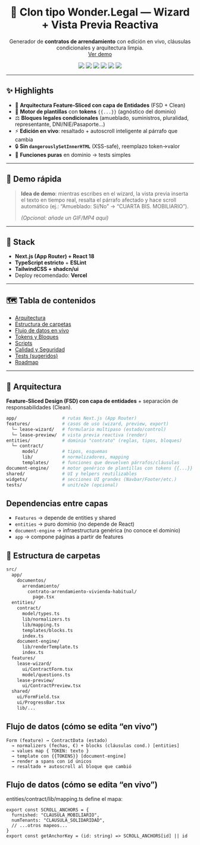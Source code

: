 <!-- PROJECT LOGO -->
<p align="center">
  <h1 align="center">🧩 Clon tipo Wonder.Legal — Wizard + Vista Previa Reactiva</h1>
  <p align="center">
    Generador de <b>contratos de arrendamiento</b> con edición en vivo, cláusulas condicionales y arquitectura limpia.
    <br />
    <a href="https://wonder-clon.vercel.app">Ver demo</a>
    
  </p>
  <p align="center">
    <img src="https://img.shields.io/badge/Next.js-App%20Router-000000?logo=nextdotjs" />
    <img src="https://img.shields.io/badge/TypeScript-Strict-3178C6?logo=typescript&logoColor=white" />
    <img src="https://img.shields.io/badge/Tailwind-CSS-38BDF8?logo=tailwindcss&logoColor=white" />
    <img src="https://img.shields.io/badge/shadcn-ui-000" />
    <img src="https://img.shields.io/badge/Deployed%20on-Vercel-000000?logo=vercel" />
    <img src="https://img.shields.io/badge/License-MIT-green" />
  </p>
</p>

---

## ✨ Highlights

- 🧠 **Arquitectura Feature-Sliced con capa de Entidades** (FSD + Clean)
- 🧵 **Motor de plantillas** con **tokens** `{{...}}` (agnóstico del dominio)
- ⚖️ **Bloques legales condicionales** (amueblado, suministros, pluralidad, representante, DNI/NIE/Pasaporte…)
- ⚡ **Edición en vivo**: resaltado + autoscroll inteligente al párrafo que cambia
- 🔒 **Sin `dangerouslySetInnerHTML`** (XSS-safe), reemplazo token→valor
- 🧪 **Funciones puras** en dominio → tests simples

---

## 📸 Demo rápida

> **Idea de demo**: mientras escribes en el wizard, la vista previa inserta el texto en tiempo real, resalta el párrafo afectado y hace scroll automático (ej.: “Amueblado: Sí/No” → “CUARTA BIS. MOBILIARIO”).
>
> *(Opcional: añade un GIF/MP4 aquí)*

---

## 🧰 Stack

- **Next.js (App Router) + React 18**
- **TypeScript estricto** + **ESLint**
- **TailwindCSS + shadcn/ui**
- Deploy recomendado: **Vercel**

---

## 🗺️ Tabla de contenidos

- [Arquitectura](#-arquitectura)
- [Estructura de carpetas](#-estructura-de-carpetas)
- [Flujo de datos en vivo](#-flujo-de-datos-en-vivo)
- [Tokens y Bloques](#-tokens-y-bloques)
- [Scripts](#-scripts)
- [Calidad y Seguridad](#-calidad-y-seguridad)
- [Tests (sugeridos)](#-tests-sugeridos)
- [Roadmap](#-roadmap)

---

## 🧱 Arquitectura

**Feature-Sliced Design (FSD) con capa de entidades** + separación de responsabilidades (Clean).

```bash
app/                 # rutas Next.js (App Router)
features/            # casos de uso (wizard, preview, export)
  └─ lease-wizard/   # formulario multipaso (estado/control)
  └─ lease-preview/  # vista previa reactiva (render)
entities/            # dominio "contrato" (reglas, tipos, bloques)
  └─ contract/
      model/         # tipos, esquemas
      lib/           # normalizadores, mapping
      templates/     # funciones que devuelven párrafos/cláusulas
document-engine/     # motor genérico de plantillas con tokens {{...}}
shared/              # UI y helpers reutilizables
widgets/             # secciones UI grandes (Navbar/Footer/etc.)
tests/               # unit/e2e (opcional)
```

## Dependencias entre capas

- `Features` → depende de entities y shared
- `entities` → puro dominio (no depende de React)
- `document-engine` → infraestructura genérica (no conoce el dominio)
- `app` → compone páginas a partir de features


## 📁 Estructura de carpetas

```bash
src/
  app/
    documentos/
      arrendamiento/
        contrato-arrendamiento-vivienda-habitual/
          page.tsx
  entities/
    contract/
      model/types.ts
      lib/normalizers.ts
      lib/mapping.ts
      templates/blocks.ts
      index.ts
    document-engine/
      lib/renderTemplate.ts
      index.ts
  features/
    lease-wizard/
      ui/ContractForm.tsx
      model/questions.ts
    lease-preview/
      ui/ContractPreview.tsx
  shared/
    ui/FormField.tsx
    ui/ProgressBar.tsx
    lib/...
```

## Flujo de datos (cómo se edita “en vivo”)

```
Form (feature) → ContractData (estado)
  → normalizers (fechas, €) + blocks (cláusulas cond.) [entities]
  → values map { TOKEN: texto }
  → template con {{TOKENS}} [document-engine]
  → render a spans con id únicos
  → resaltado + autoscroll al bloque que cambió

```

## Flujo de datos (cómo se edita “en vivo”)

entities/contract/lib/mapping.ts define el mapa:

```
export const SCROLL_ANCHORS = {
  furnished: "CLAUSULA_MOBILIARIO",
  numTenants: "CLAUSULA_SOLIDARIDAD",
  // ...otros mapeos...
}
export const getAnchorKey = (id: string) => SCROLL_ANCHORS[id] || id

```